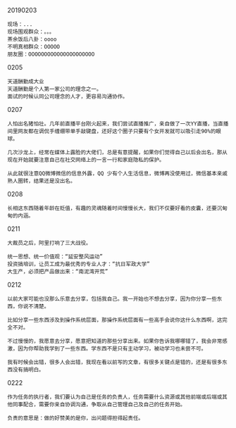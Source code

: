 
20190203

    现场：...
    现场围观群众：。。。
    茶余饭后八卦：oooo
    不明真相群众：OOOOO
    朋友圈：OOOOOOOOOOOOOOOOOOOOO

0205

    天道酬勤成大业
    天道酬勤是个人第一家公司的理念之一。
    面试的时候认同公司理念的人才，更容易沟通协作。

0207

    人怕出名猪怕壮。几年前直播平台刚火起来，我们尝试直播推广，亲自做了一次YY直播，当直播间里网友都在调侃手缠绷带单手敲键盘，还好这个圈子只要有个女开发就可以吸引走90%的眼球。

    几次沙龙上，经常在媒体上露脸的大佬们，总是有意提醒，如果你们觉得自己以后会出名，那从现在开始就要注意自己在社交网络上的一言一行和家庭隐私的保护。

    从此就很注意QQ微博微信的信息外露，QQ 少有个人生活信息，微博再没使用过，微信基本亲戚熟人圈转，结果还是没出名。

0208

    长相这东西随着年龄在贬值，有趣的灵魂随着时间慢慢长大，我们不仅要好看的皮囊，还要沉甸甸的内涵。

0211

    大裁员之后，阿里打响了三大战役。

    统一思想、统一价值观：“延安整风运动”
    投资搞培训，让员工成为最优秀的专业人才：“抗日军政大学”
    大生产，必须把产品做出来：“南泥湾开荒”

0212

    以前大家可能也没那么乐意去分享，包括我自己。我一开始也不想去分享，因为你分享一些东西，你说不清楚。
    
    比如分享一些东西涉及到操作系统层面，那操作系统层面有一些高手会说你这什么东西啊，这完全不对。
    
    不过慢慢的，我愿意去分享，愿意把知道的那些分享出来。如果你告诉我哪哪错了，我会非常感激，因为你帮助我学到了一些东西。学东西不是只有主动学习，被动学习也未尝不可。
    
    我有时候会出错，很多人会出错，我现在看以前写的文章，有很多关键点是错的，还是有很多东西没有搞明白。

0222

    作为任务的执行者，我们要认为自己是任务的负责人，任务需要什么资源或其他前端或后端或其他同事配合，需要你亲自协调沟通，争取从自己管理自己及自己的任务开始。
    
    负责的意思是：做的好赞美的是你，出问题得担得起责任。


